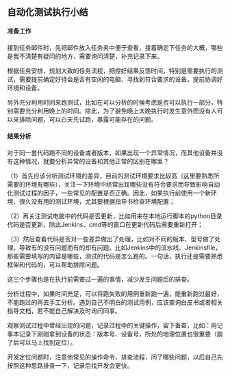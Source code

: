 ## 自动化测试执行小结

#### 准备工作

接到任务邮件时，先把邮件放入任务夹中便于查看，接着确定下任务的大概，哪些是我不清楚有疑问的地方，需要询问清楚，补充记录下来。

根据任务安排，规划大致的任务流程，把控好结果反馈时间，特别是需要执行的测试，需要提前确定好待会是否有空闲的电脑、寻找到符合要求的设备，提前协调好环境和设备。

另外充分利用时间来跑测试，比如在可以分析的时候考虑是否可以执行一部分，特别需要充分利用晚上的时间。除此，为了避免晚上太晚执行时发生意外而没有人可以来排除问题，可以白天先试跑，暴露可能存在的问题。

#### 结果分析

对于同一套代码跑不同的设备或者版本，如果出现一个异常情况，而其他设备并没有这种情况，就要分析异常的设备和其他正常的区别在哪里？

（1）首先应该分析测试环境的差异，目前的测试环境要求比较高（这里要熟悉所需要的环境有哪些），关注一下环境中经常出现哪些没有符合要求而导致影响自动化测试过程的因子，一些常见的配置是否正确。因此，如果执行前使用一个新环境、很久没有用的测试环境，尤其要根据指导书检查环境配置；

（2）再关注测试电脑中的代码是否更新，比如用来在本地运行脚本的python目录代码是否更新，除此Jenkins、cmd等的窗口在更新代码后需要重新打开；

（3）然后查看代码是否对一些差异做出了处理，比如对不同的版本、型号做了处理，导致有的没有问题而有的却有问题。比如Jenkins中的流水线、Jenkinsfile，那些需要填写的内容是哪些，测试的代码是怎么跑的。一句话，执行还是需要熟悉框架和代码的，可以帮助排除问题。

这三个步骤也是在执行前需要过一遍的事情，减少发生问题后的排查。

分析过程中，如果时间充足，可以将跑失败的用例重新跑一遍，能重新跑过最好，不能跑过的再去手工分析。遇到自己不明白的测试用例，应该查询白皮书或者相关指导文档，若不能自己解决及时询问同事。

观察测试过程中曾经出现的问题，记录过程中的关键操作，留下备查，比如：用记事本记录下刚刚拿到设备的状态：版本号、设备号，所处的地理位置也很重要（崩了后可以马上找到定位）。

开发定位问题时，注意他常见的操作命令、排查流程，问了哪些问题，以后自己先按照这种思路排查一下，记录后找开发会更快。